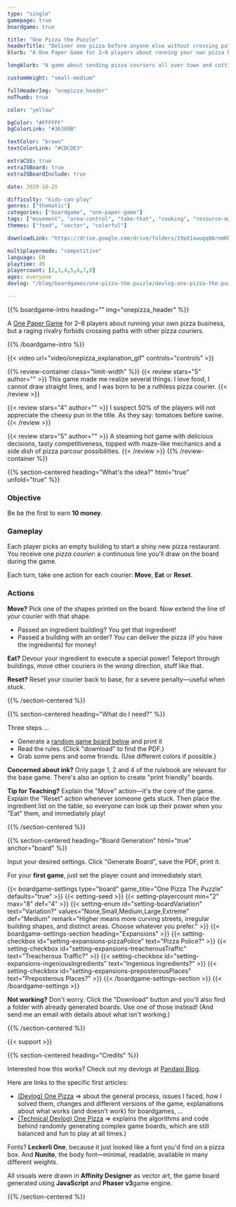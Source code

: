 ```yaml
---
type: "single"
gamepage: true
boardgame: true

title: "One Pizza the Puzzle"
headerTitle: "Deliver one pizza before anyone else without crossing paths"
blurb: "A One Paper Game for 2–8 players about running your own pizza business. A raging rivalry, however, makes it impossible to cross paths with other pizza couriers without causing huge problems ..."

longblurb: "A game about sending pizza couriers all over town and cutting off other players. Because, obviously, you are not allowed to cross other lines drawn on the board."

customHeight: "small-medium"

fullHeaderImg: "onepizza_header"
noThumb: true

color: "yellow"

bgColor: "#FFFFFF"
bgColorLink: "#36369B"

textColor: "brown"
textColorLink: "#CDCDE3"

extraCSS: true
extraJSBoard: true
extraJSBoardInclude: true

date: 2020-10-25

difficulty: "kids-can-play"
genres: ["thematic"]
categories: ["boardgame", "one-paper-game"]
tags: ["movement", "area-control", "take-that", "cooking", "resource-management", "turn-based"]
themes: ["food", "vector", "colorful"]

downloadLink: "https://drive.google.com/drive/folders/19oX1xwugq8ArnmKhe8kDO5fuZNPDTfKd"

multiplayermode: "competitive"
language: EN
playtime: 45
playercount: [2,3,4,5,6,7,8]
ages: everyone
devlog: "/blog/boardgames/one-pizza-the-puzzle/devlog-one-pizza-the-puzzle/"

---
```


{{% boardgame-intro heading="" img="onepizza_header" %}}

A [One Paper Game](/boardgames#one-paper-games) for 2&ndash;8 players about running your own pizza business, but a raging rivalry forbids crossing paths with other pizza couriers.

{{% /boardgame-intro %}}

<div class="limit-width">
{{< video url="video/onepizza_explanation_gif" controls="controls" >}}
</div>

{{% review-container class="limit-width" %}}
  {{< review stars="5" author="" >}}
  This game made me realize several things: I love food, I cannot draw straight lines, and I was born to be a ruthless pizza courier.
  {{< /review >}}

  {{< review stars="4" author="" >}}
  I suspect 50% of the players will not appreciate the cheesy pun in the title. As they say: tomatoes before swine.
  {{< /review >}}

  {{< review stars="5" author="" >}}
  A steaming hot game with delicious decisions, tasty competitiveness, topped with maze-like mechanics and a side dish of pizza parcour possibilities.
  {{< /review >}}
{{% /review-container %}}

{{% section-centered heading="What's the idea?" html="true" unfold="true" %}}

<h3>Objective</h3>
<p>Be be the first to earn <strong>10 money</strong>.</p>

<h3>Gameplay</h3>
<p>Each player picks an empty building to start a shiny new pizza restaurant. You receive one <em>pizza courier</em>: a continuous line you'll draw on the board during the game.</p>
<p>Each turn, take one action for each courier: <strong>Move</strong>, <strong>Eat</strong> or <strong>Reset</strong>.</p>

<h3>Actions</h3>
<p><strong>Move?</strong> Pick one of the shapes printed on the board. Now extend the line of your courier with that shape.</p>
<ul>
  <li>Passed an ingredient building? You get that ingredient!</li>
  <li>Passed a building with an order? You can deliver the pizza (if you have the ingredients) for money!</li>
</ul>

<p><strong>Eat?</strong> Devour your ingredient to execute a special power! Teleport through buildings, move other couriers in the <em>wrong</em> direction, stuff like that.</p>

<p><strong>Reset?</strong> Reset your courier back to base, for a severe penalty&mdash;useful when stuck.</p>

{{% /section-centered %}}

{{% section-centered heading="What do I need?" %}}

Three steps ...
- Generate a [random game board below](#board) and print it
- Read the rules. (Click "download" to find the PDF.)
- Grab some pens and some friends. (Use different colors if possible.)

**Concerned about ink?** Only page 1, 2 and 4 of the rulebook are relevant for the base game. There's also an option to create "print friendly" boards.

**Tip for Teaching?** Explain the "Move" action&mdash;it's the core of the game. Explain the "Reset" action whenever someone gets stuck. Then place the ingredient list on the table, so everyone can look up their power when you "Eat" them, and immediately play! 

{{% /section-centered %}}

{{% section-centered heading="Board Generation" html="true" anchor="board" %}}
  
<p>Input your desired settings. Click "Generate Board", save the PDF, print it.</p>
<p>For your <strong>first game</strong>, just set the player count and immediately start.</p>

{{< boardgame-settings type="board" game_title="One Pizza The Puzzle" defaults="true" >}}
  {{< setting-seed >}}
  {{< setting-playercount min="2" max="8" def="4" >}}
  {{< setting-enum id="setting-boardVariation" text="Variation?" values="None,Small,Medium,Large,Extreme" def="Medium" remark="Higher means more curving streets, irregular building shapes, and distinct areas. Choose whatever you prefer." >}}
  {{< boardgame-settings-section heading="Expansions" >}}
    {{< setting-checkbox id="setting-expansions-pizzaPolice" text="Pizza Police?" >}}
    {{< setting-checkbox id="setting-expansions-treacherousTraffic" text="Treacherous Traffic?" >}}
    {{< setting-checkbox id="setting-expansions-ingeniousIngredients" text="Ingenious Ingredients?" >}}
    {{< setting-checkbox id="setting-expansions-preposterousPlaces" text="Preposterous Places?" >}}
  {{< /boardgame-settings-section >}}
{{< /boardgame-settings >}}

<p><strong>Not working?</strong> Don't worry. Click the "Download" button and you'll also find a folder with already generated boards. Use one of those instead! (And send me an email with details about what isn't working.)</p>

{{% /section-centered %}}

{{< support >}}

{{% section-centered heading="Credits" %}}

Interested how this works? Check out my devlogs at [Pandaqi Blog](/blog/boardgames/one-pizza-the-puzzle). 

Here are links to the specific first articles:
- [(Devlog) One Pizza](/blog/boardgames/one-pizza-the-puzzle/devlog-one-pizza-the-puzzle) => about the general process, issues I faced, how I solved them, changes and different versions of the game, explanations about what works (and doesn't work) for boardgames, ...
- [(Technical Devlog) One Pizza](/blog/boardgames/one-pizza-the-puzzle/tech-devlog-one-pizza-the-puzzle) => explains the algorithms and code behind randomly generating complex game boards, which are still balanced and fun to play at all times.)

Fonts? **Leckerli One**, because it just looked like a font you'd find on a pizza box. And **Nunito**, the body font&mdash;minimal, readable, available in many different weights.

All visuals were drawn in **Affinity Designer** as vector art, the game board generated using **JavaScript** and **Phaser v3**game engine.

{{% /section-centered %}}